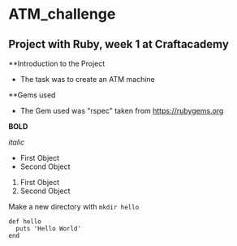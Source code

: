 # ATM_challenge

## Project with Ruby, week 1 at Craftacademy

**Introduction to the Project

* The task was to create an ATM machine

**Gems used

* The Gem used was "rspec" taken from https://rubygems.org


**BOLD**

*italic*

* First Object
* Second Object

1. First Object
2. Second Object

Make a new directory with `mkdir hello`

```
def hello
  puts 'Hello World'
end
```
